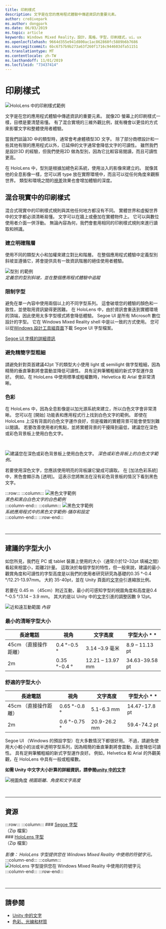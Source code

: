 ```yaml
---
title: 印刷樣式
description: 文字是在您的應用程式體驗中傳遞資訊的重要元素。
author: cre8ivepark
ms.author: dongpark
ms.date: 06/03/2019
ms.topic: article
keywords: Windows Mixed Reality，設計，風格，字型，印刷樣式，ui，ux
ms.openlocfilehash: 9664d355e941d800ac1ac862860fc5889b6b7686
ms.sourcegitcommit: 6bc6757b9b273a63f260f1716c944603dfa51151
ms.translationtype: MT
ms.contentlocale: zh-TW
ms.lasthandoff: 11/01/2019
ms.locfileid: "73437414"
---
```

# <a name="typography"></a>印刷樣式

![HoloLens 中的印刷樣式範例](images/typography-cover.png)<br>


文字是在您的應用程式體驗中傳遞資訊的重要元素。 就像2D 螢幕上的印刷樣式一樣，目標是要清楚易懂。 有了混合實境的三維外觀比例，就有機會以更佳的方式來影響文字和整體使用者體驗。

當我們談論3D 中的類型時，通常會考慮體積型3D 文字。 除了部分商標設計和一些其他有限的應用程式以外，已延伸的文字通常會降低文字的可讀性。 雖然我們是設計3D 的經驗，但我們使用2D 做為型別，因為它比較容易閱讀，而且可讀性更高。

在 HoloLens 中，型別是根據加總色彩系統，使用淡入的影像來建立的。 就像其他的全息影像一樣，您可以將 type 放在實際環境中，而且可以從任何角度來觀察世界。 類型和環境之間的[視差](https://en.wikipedia.org/wiki/Parallax)效果也會增加體驗的深度。

## <a name="typography-in-mixed-reality"></a>混合現實中的印刷樣式

混合式現實中的印刷樣式規則與其他任何地方都沒有不同。 實體世界和虛擬世界中的文字都必須清晰易懂。 文字可以在牆上或疊加在實體物件上。 它可以與數位使用者介面一併浮動。 無論內容為何，我們會套用相同的印刷樣式規則來進行讀取和辨識。

### <a name="create-clear-hierarchy"></a>建立明確階層

使用不同的類型大小和加權來建立對比和階層。 在整個應用程式體驗中定義型別斜坡並遵循它，將會提供具有一致資訊階層的絕佳使用者體驗。

![型別](images/typography-ramp-1000px.jpg) 的範例<br>
*定義您的型別斜坡，並在整個應用程式體驗中追蹤*

### <a name="limit-your-fonts"></a>限制字型

避免在單一內容中使用兩個以上的不同字型系列。 這會破壞您的體驗的顏色和一致性，並使取用資訊變得更困難。 在 HoloLens 中，由於資訊會重迭到實體環境的頂端，因此使用太多字型樣式將會降低體驗。 Segoe UI 是所有 Microsoft 數位設計的字型。 它在 Windows Mixed Reality shell 中是以一致的方式使用。 您可以從[Windows 設計工具組頁面](https://docs.microsoft.com/windows/uwp/design-downloads/)下載 Segoe UI 字型檔案。

[Segoe UI 字樣的詳細資訊](https://docs.microsoft.com/windows/uwp/design/style/typography)

### <a name="avoid-thin-font-weights"></a>避免精簡字型粗細

請避免針對頁首建議42pt 下的類型大小使用 light 或 semilight 做字型粗細，因為精簡的垂直筆劃將會震動並降低可讀性。 具有足夠筆觸粗細的新式字型運作良好。 例如，在 HoloLens 中使用標準或粗權數時，Helvetica 和 Arial 會非常清晰。

### <a name="color"></a>色彩

在 HoloLens 中，因為全息影像是以加光源系統來建立，所以白色文字會非常清晰。 您可以在 [開始] 功能表和應用程式行上找到白色文字的範例。 即使在 HoloLens 上沒有背面的白色文字運作良好，但是複雜的實體背景可能會使型別難以閱讀。 若要改善使用者的焦點，並將實體背景的干擾降到最低，建議您在深色或彩色背景板上使用白色文字。

<br>


![建議您在深色或彩色背景板上使用白色文字。](images/typography-whiteonblack2-1000px.jpg)
*深色或彩色背板上的白色文字範例。*
<br>

若要使用深色文字，您應該使用明亮的背板讓它變成可讀取。 在 [加法色彩系統] 中，黑色會顯示為 [透明]。 這表示您將無法在沒有彩色背景板的情況下看到黑色文字。

:::row:::
    :::column:::
        ![黑色文字範例](images/typography-whiteonblack.png)<br>
        *黑色和黑白白色文字的白色範例*<br>
    :::column-end:::
    :::column:::
        ![黑色文字範例](images/640px-typography-blackonwhite.jpg)<br>
        *系統應用程式中的黑色文字範例-儲存和設定*<br>
    :::column-end:::
:::row-end:::

<br>

---

## <a name="recommended-font-size"></a>建議的字型大小

如您所見，我們在 PC 或 tablet 裝置上使用的大小（通常介於12–32pt 填補之間）看起來相當小，距離2計量。 這取決於每個字型的特性，但一般來說，建議的最小觀賞角度和可讀性的字型高度是以我們的使用者研究研究為基礎的0.35 °-0.4 °/12.21-13.97mm。 大約 35-40pt，並在 Unity 頁面的[文字中](text-in-unity.md)引進縮放比例。 

若要在 0.45 m （45cm）附近互動，最小的可感知字型的視圖角度和高度是0.4 °-0.5 °/3.14 – 3.9 mm。 其大約是以 Unity 中的[文字](text-in-unity.md)引進的調整因數 9 12pt。

![近和遠互動範圍](images/typography-distance-1000px.jpg)
*內容*

### <a name="the-minimum-legible-font-size"></a>最小的清晰字型大小
| 長途電話 | 視角 | 文字高度 | 字型大小 * * |
|---------|---------|---------|---------|
| 45cm （直接操作距離） | 0.4 °-0.5 ° | 3.14 –3.9 毫米 | 8.9 – 11.13 pt |
| 2m | 0.35 °-0.4 ° | 12.21 – 13.97 mm | 34.63-39.58 pt |


### <a name="the-comfortably-legible-font-size"></a>舒適的字型大小
| 長途電話 | 視角 | 文字高度 | 字型大小 * * |
|---------|---------|---------|---------|
| 45cm （直接操作距離） | 0.65 °-0.8 ° | 5.1-6.3 mm | 14.47-17.8 pt |
| 2m | 0.6 °-0.75 ° | 20.9-26.2 mm | 59.4-74.2 pt |


Segoe UI （Windows 的預設字型）在大多數情況下都很好用。 不過，請避免使用大小較小的淡或半透明字型系列，因為精簡的垂直筆劃將會震動，且會降低可讀性。 具有足夠筆觸粗細的新式字型運作良好。 例如，Helvetica 和 Arial 的外觀美觀，在 HoloLens 中具有一般或粗權數。

**如需 Unity 中文字大小計算的詳細資訊，請參閱[unity 中的文字](text-in-unity.md)**

![視圖角度](images/Text_In_Unity_ViewingAngle.jpg)
*視圖距離、角度和文字高度*

<br>

---

## <a name="resources"></a>資源

:::row:::
    :::column:::
    ### <a name="segoe-fontshttpsdownloadmicrosoftcomdownload1bc1bcf071a-78ee-4968-acbe-15461c274b61segoe20fonts20v1705zipbr"></a>[Segoe 字型](https://download.microsoft.com/download/1/B/C/1BCF071A-78EE-4968-ACBE-15461C274B61/Segoe%20fonts%20v1705.zip)<br>
    （Zip 檔案）<br>
    ### <a name="hololens-fonthttpsdownloadmicrosoftcomdownload38d38d659e2-4b9c-413a-b2e7-1956181dc427hololens20fontzipbr"></a>[HoloLens 字型](https://download.microsoft.com/download/3/8/D/38D659E2-4B9C-413A-B2E7-1956181DC427/Hololens%20font.zip)<br>
    （Zip 檔案）<br>
    <br>
    *影像： HoloLens 字型提供您在 Windows Mixed Reality 中使用的符號字元。*
    :::column-end:::
        :::column:::
        ![HoloLens 字型提供您在 Windows Mixed Reality 中使用的符號字元](images/hololensmdl2symbols.jpg)<br>
    :::column-end:::
:::row-end:::


<br>

---


## <a name="see-also"></a>請參閱
* [Unity 中的文字](text-in-unity.md)
* [色彩、光線和材質](color,-light-and-materials.md)
